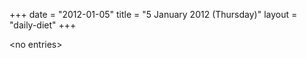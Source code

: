 +++
date = "2012-01-05"
title = "5 January 2012 (Thursday)"
layout = "daily-diet"
+++


\<no entries\>
